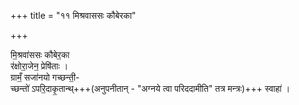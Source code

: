 +++
title = "११ मिश्रवाससः कौबेरका"

+++

मि॒श्रवा॑ससः कौबेर॒का  
र॑क्षोरा॒जेन॒ प्रेषि॑ताः ।  
ग्रामँ॒ सजा॑नयो गच्छन्ती॒-  
च्छन्तो॑ ऽपरि॒दाकृ॒तान्थ्+++(अनुपनीतान् - "अग्नये त्वा परिददामीति" तत्र मन्त्रः)+++ स्वाहा॑ ।  
